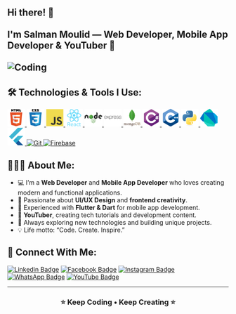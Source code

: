 <h2 align="left">
  <abc>
    <br>Hi there! 👋<br>
    <br>I'm <b>Salman Moulid</b> — Web Developer, Mobile App Developer & YouTuber 🎥<br>
    <br>
    <img src="https://media.giphy.com/media/v1.Y2lkPTc5MGI3NjExbzRrejAyN21qamh6NXV1bHg0ZHJ2OHg0cGE0ZW9nN3h3bmtwdWg1dyZlcD12MV9naWZzX3NlYXJjaCZjdD1n/qgQUggAC3Pfv687qPC/giphy.gif" alt="Coding" width="500">
  </abc>
</h2>

<h2 align="left">🛠️ Technologies & Tools I Use:</h2>
<p align="left">
  <!-- Web -->
  <a href="https://www.w3.org/html/" target="_blank"> 
    <img src="https://raw.githubusercontent.com/devicons/devicon/master/icons/html5/html5-original-wordmark.svg" alt="HTML5" width="40" height="40"/> 
  </a>
  <a href="https://www.w3schools.com/css/" target="_blank"> 
    <img src="https://raw.githubusercontent.com/devicons/devicon/master/icons/css3/css3-original-wordmark.svg" alt="CSS3" width="40" height="40"/> 
  </a>
  <a href="https://developer.mozilla.org/en-US/docs/Web/JavaScript" target="_blank"> 
    <img src="https://raw.githubusercontent.com/devicons/devicon/master/icons/javascript/javascript-original.svg" alt="JavaScript" width="40" height="40"/> 
  </a>
  <a href="https://reactjs.org/" target="_blank"> 
    <img src="https://raw.githubusercontent.com/devicons/devicon/master/icons/react/react-original-wordmark.svg" alt="React" width="40" height="40"/> 
  </a>
  <a href="https://nodejs.org" target="_blank"> 
    <img src="https://raw.githubusercontent.com/devicons/devicon/master/icons/nodejs/nodejs-original-wordmark.svg" alt="NodeJS" width="40" height="40"/> 
  </a>
  <a href="https://expressjs.com" target="_blank"> 
    <img src="https://raw.githubusercontent.com/devicons/devicon/master/icons/express/express-original-wordmark.svg" alt="ExpressJS" width="40" height="40"/> 
  </a>
  <a href="https://www.mongodb.com/" target="_blank"> 
    <img src="https://raw.githubusercontent.com/devicons/devicon/master/icons/mongodb/mongodb-original-wordmark.svg" alt="MongoDB" width="40" height="40"/> 
  </a>
  
  <!-- Programming Languages -->
  <a href="https://learn.microsoft.com/en-us/dotnet/csharp/" target="_blank"> 
    <img src="https://raw.githubusercontent.com/devicons/devicon/master/icons/csharp/csharp-original.svg" alt="C#" width="40" height="40"/> 
  </a>
  <a href="https://isocpp.org/" target="_blank"> 
    <img src="https://raw.githubusercontent.com/devicons/devicon/master/icons/cplusplus/cplusplus-original.svg" alt="C++" width="40" height="40"/> 
  </a>
  <a href="https://www.python.org/" target="_blank"> 
    <img src="https://raw.githubusercontent.com/devicons/devicon/master/icons/python/python-original.svg" alt="Python" width="40" height="40"/> 
  </a>
  <a href="https://dart.dev/" target="_blank"> 
    <img src="https://raw.githubusercontent.com/devicons/devicon/master/icons/dart/dart-original.svg" alt="Dart" width="40" height="40"/> 
  </a>
  <a href="https://flutter.dev/" target="_blank"> 
    <img src="https://raw.githubusercontent.com/devicons/devicon/master/icons/flutter/flutter-original.svg" alt="Flutter" width="40" height="40"/> 
  </a>

  <!-- Tools -->
  <a href="https://git-scm.com/" target="_blank"> 
    <img src="https://www.vectorlogo.zone/logos/git-scm/git-scm-icon.svg" alt="Git" width="40" height="40"/> 
  </a>
  <a href="https://firebase.google.com/" target="_blank"> 
    <img src="https://www.vectorlogo.zone/logos/firebase/firebase-icon.svg" alt="Firebase" width="40" height="40"/> 
  </a>
</p>

<h2 align="left">👨🏻‍💻 About Me:</h2>

- 💻 I’m a **Web Developer** and **Mobile App Developer** who loves creating modern and functional applications.  
- 🎨 Passionate about **UI/UX Design** and **frontend creativity**.  
- 📱 Experienced with **Flutter & Dart** for mobile app development.  
- 🎥 **YouTuber**, creating tech tutorials and development content.  
- 🚀 Always exploring new technologies and building unique projects.  
- 💡 Life motto: “Code. Create. Inspire.”  

<h2 align="left">🤝 Connect With Me:</h2>

[![Linkedin Badge](https://img.shields.io/badge/-Salman%20Moulid-blue?style=flat-square&logo=Linkedin&logoColor=white&link=https://www.linkedin.com/)](https://www.linkedin.com/)
[![Facebook Badge](https://img.shields.io/badge/-Salman%20Moulid-1877F2?style=flat-square&logo=facebook&logoColor=white&link=https://facebook.com/)](https://facebook.com/)
[![Instagram Badge](https://img.shields.io/badge/-@salmanmoulid-D7008A?style=flat-square&labelColor=D7008A&logo=Instagram&logoColor=white&link=https://www.instagram.com/)](https://www.instagram.com/)
[![WhatsApp Badge](https://img.shields.io/badge/-Chat%20on%20WhatsApp-25D366?style=flat-square&logo=whatsapp&logoColor=white&link=https://wa.me/)](https://wa.me/)
[![YouTube Badge](https://img.shields.io/badge/-Salman%20Moulid-red?style=flat-square&logo=youtube&logoColor=white&link=https://www.youtube.com/)](https://www.youtube.com/)

---

<h3 align="center">⭐ Keep Coding • Keep Creating ⭐</h3>
